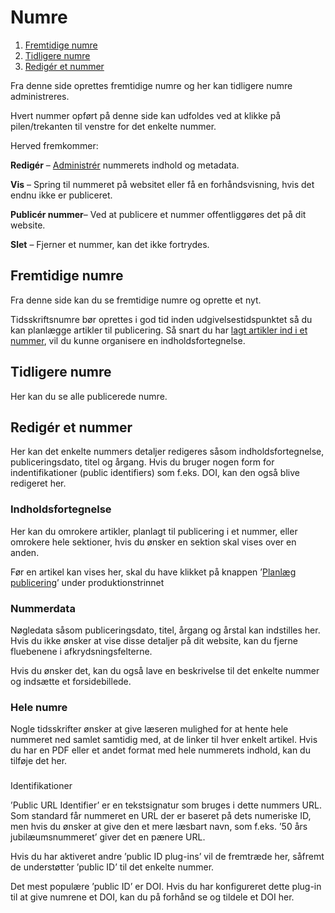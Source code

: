 # Numre

1. [Fremtidige numre](issue-management#future-issues)
1. [Tidligere numre](issue-management#back-issues)
1. [Redigér et nummer](issue-management#edit-issue)

Fra denne side oprettes fremtidige numre og her kan tidligere numre administreres.

Hvert nummer opført på denne side kan udfoldes ved at klikke på pilen/trekanten til venstre for det enkelte nummer.

Herved fremkommer:

**Redigér** – [Administrér](issue-management#edit-issue) nummerets indhold og metadata.

**Vis** – Spring til nummeret på websitet eller få en forhåndsvisning, hvis det endnu ikke er publiceret.

**Publicér nummer**– Ved at publicere et nummer offentliggøres det på dit website.

**Slet** – Fjerner et nummer, kan det ikke fortrydes.

## <a name="future-issues"></a>Fremtidige numre

Fra denne side kan du se fremtidige numre og oprette et nyt.

Tidsskriftsnumre bør oprettes i god tid inden udgivelsestidspunktet så du kan planlægge artikler til publicering. Så snart du har [lagt artikler ind i et nummer](/editorial-workflow/production#publish), vil du kunne organisere en indholdsfortegnelse.

## <a name="back-issues"></a>Tidligere numre

Her kan du se alle publicerede numre.

## <a name="edit-issue"></a>Redigér et nummer

Her kan det enkelte nummers detaljer redigeres såsom indholdsfortegnelse, publiceringsdato, titel og årgang. Hvis du bruger nogen form for indentifikationer \(public identifiers\) som f.eks. DOI, kan den også blive redigeret her.

### Indholdsfortegnelse

Her kan du omrokere artikler, planlagt til publicering i et nummer, eller omrokere hele sektioner, hvis du ønsker en sektion skal vises over en anden.

Før en artikel kan vises her, skal du have klikket på knappen ’[Planlæg publicering](editorial-workflow/production#publish)’ under produktionstrinnet

### Nummerdata

Nøgledata såsom publiceringsdato, titel, årgang og årstal kan indstilles her. Hvis du ikke ønsker at vise disse detaljer på dit website, kan du fjerne fluebenene i afkrydsningsfelterne.

Hvis du ønsker det, kan du også lave en beskrivelse til det enkelte nummer og indsætte et forsidebillede.

### Hele numre

Nogle tidsskrifter ønsker at give læseren mulighed for at hente hele nummeret ned samlet samtidig med, at de linker til hver enkelt artikel. Hvis du har en PDF eller et andet format med hele nummerets indhold, kan du tilføje det her.

### 

Identifikationer

’Public URL Identifier’ er en tekstsignatur som bruges i dette nummers URL. Som standard får nummeret en URL der er baseret på dets numeriske ID, men hvis du ønsker at give den et mere læsbart navn, som f.eks. ’50 års jubilæumsnummeret’ giver det en pænere URL.

Hvis du har aktiveret andre ’public ID plug-ins’ vil de fremtræde her, såfremt de understøtter ’public ID’ til det enkelte nummer.

Det mest populære ’public ID’ er DOI. Hvis du har konfigureret dette plug-in til at give numrene et DOI, kan du på forhånd se og tildele et DOI her.

